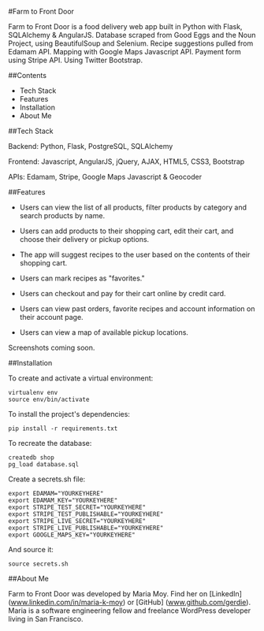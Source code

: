#Farm to Front Door

Farm to Front Door is a food delivery web app built in Python with Flask, SQLAlchemy & AngularJS. Database scraped from Good Eggs and the Noun Project, using BeautifulSoup and Selenium. Recipe suggestions pulled from Edamam API. Mapping with Google Maps Javascript API. Payment form using Stripe API. Using Twitter Bootstrap.

##Contents
- Tech Stack
- Features
- Installation
- About Me

##Tech Stack

Backend: Python, Flask, PostgreSQL, SQLAlchemy

Frontend: Javascript, AngularJS, jQuery, AJAX, HTML5, CSS3, Bootstrap

APIs: Edamam, Stripe, Google Maps Javascript & Geocoder

##Features

- Users can view the list of all products, filter products by category and search products by name.

- Users can add products to their shopping cart, edit their cart, and choose their delivery or pickup options.

- The app will suggest recipes to the user based on the contents of their shopping cart.

- Users can mark recipes as "favorites."

- Users can checkout and pay for their cart online by credit card.

- Users can view past orders, favorite recipes and account information on their account page.

- Users can view a map of available pickup locations.

Screenshots coming soon.

##Installation

To create and activate a virtual environment:
```
virtualenv env
source env/bin/activate
```

To install the project's dependencies:
```
pip install -r requirements.txt
```

To recreate the database:
```
createdb shop
pg_load database.sql
```

Create a secrets.sh file:
```
export EDAMAM="YOURKEYHERE"
export EDAMAM_KEY="YOURKEYHERE"
export STRIPE_TEST_SECRET="YOURKEYHERE"
export STRIPE_TEST_PUBLISHABLE="YOURKEYHERE"
export STRIPE_LIVE_SECRET="YOURKEYHERE"
export STRIPE_LIVE_PUBLISHABLE="YOURKEYHERE"
export GOOGLE_MAPS_KEY="YOURKEYHERE"
```

And source it:
```
source secrets.sh
```

##About Me

Farm to Front Door was developed by Maria Moy. Find her on [LinkedIn]
(www.linkedin.com/in/maria-k-moy) or [GitHub]
(www.github.com/gerdie). Maria is a software engineering fellow and freelance WordPress developer living in San Francisco.
